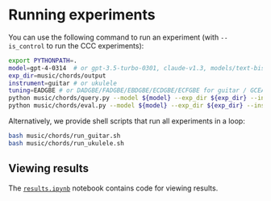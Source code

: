 # Running experiments

You can use the following command to run an experiment (with `--is_control` to run the CCC experiments):
```bash
export PYTHONPATH=.
model=gpt-4-0314  # or gpt-3.5-turbo-0301, claude-v1.3, models/text-bison-001
exp_dir=music/chords/output
instrument=guitar # or ukulele
tuning=EADGBE # or DADGBE/FADGBE/EBDGBE/ECDGBE/ECFGBE for guitar / GCEA/FCEA/ACEA/BCEA/BEEA for ukulele
python music/chords/query.py --model ${model} --exp_dir ${exp_dir} --instrument ${instrument} --tunings ${tuning} --chain_of_thought
python music/chords/eval.py --model ${model} --exp_dir ${exp_dir} --instrument ${instrument} --tunings ${tuning} --chain_of_thought
```

Alternatively, we provide shell scripts that run all experiments in a loop:
```bash
bash music/chords/run_guitar.sh
bash music/chords/run_ukulele.sh
```

## Viewing results

The [`results.ipynb`](results.ipynb) notebook contains code for viewing results.
